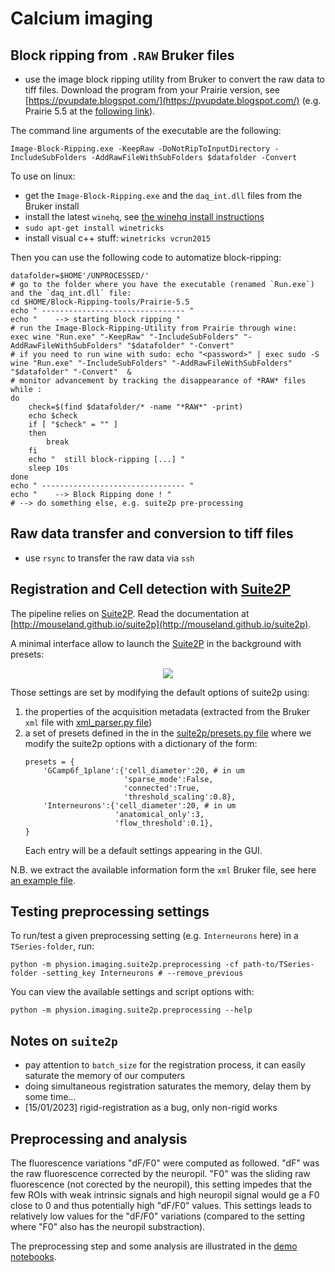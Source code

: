 # Calcium imaging

## Block ripping from `.RAW` Bruker files 

- use the image block ripping utility from Bruker to convert the raw data to tiff files. Download the program from your Prairie version, see [https://pvupdate.blogspot.com/](https://pvupdate.blogspot.com/) (e.g. Prairie 5.5 at the [following link](https://www.brukersupport.com/File/?id=61188&folderid=44665)).

The command line arguments of the executable are the following:
```
Image-Block-Ripping.exe -KeepRaw -DoNotRipToInputDirectory -IncludeSubFolders -AddRawFileWithSubFolders $datafolder -Convert
```

To use on linux:

- get the `Image-Block-Ripping.exe` and the `daq_int.dll` files from the Bruker install
- install the latest `winehq`, see [the winehq install instructions](https://gitlab.winehq.org/wine/wine/-/wikis/Download)
- `sudo apt-get install winetricks`
- install visual c++ stuff: `winetricks vcrun2015`

Then you can use the following code to automatize block-ripping:

```
datafolder=$HOME'/UNPROCESSED/'
# go to the folder where you have the executable (renamed `Run.exe`) and the `daq_int.dll` file:
cd $HOME/Block-Ripping-tools/Prairie-5.5
echo " -------------------------------- "
echo "    --> starting block ripping "
# run the Image-Block-Ripping-Utility from Prairie through wine:
exec wine "Run.exe" "-KeepRaw" "-IncludeSubFolders" "-AddRawFileWithSubFolders" "$datafolder" "-Convert"
# if you need to run wine with sudo: echo "<password>" | exec sudo -S wine "Run.exe" "-IncludeSubFolders" "-AddRawFileWithSubFolders" "$datafolder" "-Convert"  &
# monitor advancement by tracking the disappearance of *RAW* files
while :
do
	check=$(find $datafolder/* -name "*RAW*" -print)
	echo $check
	if [ "$check" = "" ]
	then
		break
	fi
	echo "  still block-ripping [...] "
	sleep 10s
done
echo " -------------------------------- "
echo "    --> Block Ripping done ! "
# --> do something else, e.g. suite2p pre-processing
```

## Raw data transfer and conversion to tiff files

- use `rsync` to transfer the raw data via `ssh`

## Registration and Cell detection with [Suite2P](https://github.com/MouseLand/suite2p)

The pipeline relies on [Suite2P](https://github.com/MouseLand/suite2p). Read the documentation at [http://mouseland.github.io/suite2p](http://mouseland.github.io/suite2p).

A minimal interface allow to launch the [Suite2P](https://github.com/MouseLand/suite2p) in the background with presets:

<p align="center">
  <img src="../../docs/imaging/preprocessing.png"/>
</p>

Those settings are set by modifying the default options of suite2p using:
1) the properties of the acquisition metadata (extracted from the Bruker `xml` file with [xml_parser.py file](./bruker/xml_parser.py)) 
2) a set of presets defined in the in the [suite2p/presets.py file](./suite2p/presets.py) where we modify the suite2p options with a dictionary of the form:
    ```
    presets = {
        'GCamp6f_1plane':{'cell_diameter':20, # in um
                          'sparse_mode':False,
                          'connected':True,
                          'threshold_scaling':0.8},
        'Interneurons':{'cell_diameter':20, # in um
                        'anatomical_only':3,
                        'flow_threshold':0.1},
    }
    ```
    Each entry will be a default settings appearing in the GUI.

N.B. we extract the available information form the `xml` Bruker file, see here [an example file](./bruker/TSeries-190620-250-00-002.xml).

## Testing preprocessing settings

To run/test a given preprocessing setting (e.g. `Interneurons` here) in a `TSeries-folder`, run:
```
python -m physion.imaging.suite2p.preprocessing -cf path-to/TSeries-folder -setting_key Interneurons # --remove_previous
```

You can view the available settings and script options with:
```
python -m physion.imaging.suite2p.preprocessing --help
```


## Notes on `suite2p`

- pay attention to `batch_size` for the registration process, it can easily saturate the memory of our computers
- doing simultaneous registration saturates the memory, delay them by some time...
- [15/01/2023] rigid-registration as a bug, only non-rigid works

## Preprocessing and analysis

The fluorescence variations "dF/F0" were computed as followed. "dF" was the raw fluorescence corrected by the neuropil. "F0" was the sliding raw fluorescence (not corected by the neuropil), this setting impedes that the few ROIs with weak intrinsic signals and high neuropil signal would ge a F0 close to 0 and thus potentially high "dF/F0" values. This settings leads to relatively low values for the "dF/F0" variations (compared to the setting where "F0" also has the neuropil substraction).

The preprocessing step and some analysis are illustrated in the [demo notebooks](../../notebooks).
